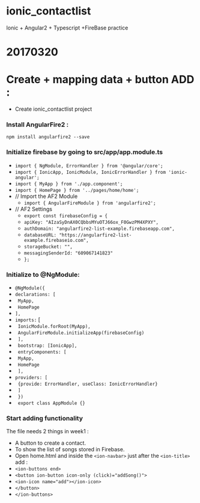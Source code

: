 # ionic_contactlist
Ionic + Angular2 + Typescript +FireBase practice
# 20170320
# Create + mapping data + button ADD :
* Create ionic_contactlist project
### Install AngularFire2 :
 `npm install angularfire2 --save`
### Initialize firebase by going to src/app/app.module.ts
* `import { NgModule, ErrorHandler } from '@angular/core';`
* `import { IonicApp, IonicModule, IonicErrorHandler } from 'ionic-angular';`
* `import { MyApp } from './app.component';`
* `import { HomePage } from '../pages/home/home';`
* // Import the AF2 Module
   * `import { AngularFireModule } from 'angularfire2';` 
* // AF2 Settings
   * `export const firebaseConfig = {`
    * `apiKey: "AIzaSyDnAX0CQbbsMYuOTJ66ox_F0GwzPM4XPXY",`
    * `authDomain: "angularfire2-list-example.firebaseapp.com",`
    * `databaseURL: "https://angularfire2-list-example.firebaseio.com",`
    * `storageBucket: "",`
    * `messagingSenderId: "609067141823"`
    * `};`
 ### Initialize to @NgModule:
* `@NgModule({`
* `declarations: [`
*  ` MyApp,`
*   ` HomePage`
* `],`
* `imports:` [
*  ` IonicModule.forRoot(MyApp),`
*  ` AngularFireModule.initializeApp(firebaseConfig)`
* ` ],`
* ` bootstrap: [IonicApp],`
* ` entryComponents: [`
*  ` MyApp,`
*  ` HomePage`
* ` ],`
* `providers: [`
*  ` {provide: ErrorHandler, useClass: IonicErrorHandler}`
* ` ]`
* ` })`
* ` export class AppModule {}`
 ### Start adding functionality
 The file needs 2 things in week1 :
* A button to create a contact.
* To show the list of songs stored in Firebase.
* Open home.html and inside the `<ion-navbar>` just after the `<ion-title>` add :
* `<ion-buttons end>`
*  `<button ion-button icon-only (click)="addSong()">`
*    `<ion-icon name="add"></ion-icon>`
*  `</button>`
* `</ion-buttons>`
